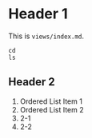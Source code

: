 # Header 1

This is `views/index.md`.

```
cd
ls
```

## Header 2

1. Ordered List Item 1
2. Ordered List Item 2
  1. 2-1
  2. 2-2
